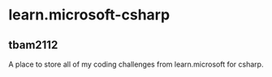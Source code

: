 # learn.microsoft-csharp
## tbam2112
A place to store all of my coding challenges from learn.microsoft for csharp.
